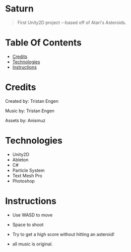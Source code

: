 # Saturn
>First Unity2D project --based off of Atari's Asteroids.

# Table Of Contents

* [Credits](#credits)
* [Technologies](#technologies)
* [Instructions](#instructions)

# Credits

Created by:
Tristan Engen

Music by:
Tristan Engen

Assets by:
Anismuz

# Technologies
- Unity2D
- Ableton
- C#
- Particle System
- Text Mesh Pro
- Photoshop

# Instructions
- Use WASD to move 
- Space to shoot 
- Try to get a high score without hitting an asteroid!

- all music is original.
